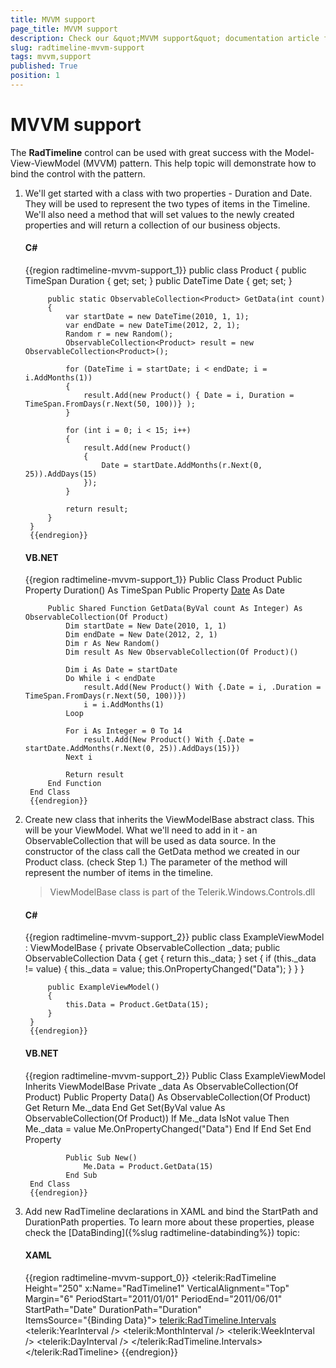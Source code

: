 ```yaml
---
title: MVVM support
page_title: MVVM support
description: Check our &quot;MVVM support&quot; documentation article for the RadTimeline WPF control.
slug: radtimeline-mvvm-support
tags: mvvm,support
published: True
position: 1
---
```


# MVVM support

The __RadTimeline__ control can be used with great success with the Model-View-ViewModel (MVVM) pattern. This help topic will demonstrate how to bind the control with the pattern.

1. We'll get started with a class with two properties - Duration and Date. They will be used to represent the two types of items in the Timeline. We'll also need a method that will set values to the newly created properties and will return a collection of our business objects.            

	#### __C#__

	{{region radtimeline-mvvm-support_1}}
		public class Product
		{
			public TimeSpan Duration { get; set; }
			public DateTime Date { get; set; }
		
			public static ObservableCollection<Product> GetData(int count)
			{
				var startDate = new DateTime(2010, 1, 1);
				var endDate = new DateTime(2012, 2, 1);
				Random r = new Random();
				ObservableCollection<Product> result = new ObservableCollection<Product>();
		
				for (DateTime i = startDate; i < endDate; i = i.AddMonths(1))
				{
					result.Add(new Product() { Date = i, Duration = TimeSpan.FromDays(r.Next(50, 100))} );
				}
		
				for (int i = 0; i < 15; i++)
				{
					result.Add(new Product()
					{
						Date = startDate.AddMonths(r.Next(0, 25)).AddDays(15)
					});
				}
		
				return result;
			}
		}
		{{endregion}}

	#### __VB.NET__

	{{region radtimeline-mvvm-support_1}}
		Public Class Product
			Public Property Duration() As TimeSpan
			Public Property [Date]() As Date
		
			Public Shared Function GetData(ByVal count As Integer) As ObservableCollection(Of Product)
				Dim startDate = New Date(2010, 1, 1)
				Dim endDate = New Date(2012, 2, 1)
				Dim r As New Random()
				Dim result As New ObservableCollection(Of Product)()
		
				Dim i As Date = startDate
				Do While i < endDate
					result.Add(New Product() With {.Date = i, .Duration = TimeSpan.FromDays(r.Next(50, 100))})
					i = i.AddMonths(1)
				Loop
		
				For i As Integer = 0 To 14
					result.Add(New Product() With {.Date = startDate.AddMonths(r.Next(0, 25)).AddDays(15)})
				Next i
		
				Return result
			End Function
		End Class
		{{endregion}}

2. Create new class that inherits the ViewModelBase abstract class. This will be your ViewModel. What we'll need to add in it - an ObservableCollection that will be used as data source. In the constructor of the class call the GetData method we created in our Product class. (check Step 1.) The parameter of the method will represent the number of items in the timeline.            

	>ViewModelBase class is part of the Telerik.Windows.Controls.dll

	#### __C#__

	{{region radtimeline-mvvm-support_2}}
		public class ExampleViewModel : ViewModelBase
		{
			private ObservableCollection<Product> _data;
			public ObservableCollection<Product> Data
			{
				get
				{
					return this._data;
				}
				set
				{
					if (this._data != value)
					{
						this._data = value;
						this.OnPropertyChanged("Data");
					}
				}
			}
		
			public ExampleViewModel()
			{
				this.Data = Product.GetData(15);
			}
		}
		{{endregion}}



	#### __VB.NET__

	{{region radtimeline-mvvm-support_2}}
		Public Class ExampleViewModel
			Inherits ViewModelBase
				Private _data As ObservableCollection(Of Product)
				Public Property Data() As ObservableCollection(Of Product)
					Get
						Return Me._data
					End Get
					Set(ByVal value As ObservableCollection(Of Product))
						If Me._data IsNot value Then
							Me._data = value
							Me.OnPropertyChanged("Data")
						End If
					End Set
				End Property
		
				Public Sub New()
					Me.Data = Product.GetData(15)
				End Sub
		End Class
		{{endregion}}

3. Add new RadTimeline declarations in XAML and bind the StartPath and DurationPath properties. To learn more about these properties, please check the [DataBinding]({%slug radtimeline-databinding%}) topic:            

	#### __XAML__

	{{region radtimeline-mvvm-support_0}}
		<telerik:RadTimeline Height="250" x:Name="RadTimeline1"
							VerticalAlignment="Top"
							Margin="6"
							PeriodStart="2011/01/01" PeriodEnd="2011/06/01"
							StartPath="Date"
							DurationPath="Duration"                
							ItemsSource="{Binding Data}">
			<telerik:RadTimeline.Intervals>
				<telerik:YearInterval />
				<telerik:MonthInterval />
				<telerik:WeekInterval />
				<telerik:DayInterval />
			</telerik:RadTimeline.Intervals>
		</telerik:RadTimeline>
	{{endregion}}
